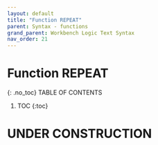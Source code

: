 ```yaml
---
layout: default
title: "Function REPEAT"
parent: Syntax - functions
grand_parent: Workbench Logic Text Syntax
nav_order: 21
---
```

# Function REPEAT
{: .no_toc}
TABLE OF CONTENTS 
1. TOC
{:toc}  
 
# UNDER CONSTRUCTION
